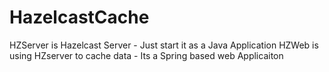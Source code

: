 # HazelcastCache
HZServer is Hazelcast Server - Just start it as a Java Application
HZWeb is using HZserver to cache data - Its a Spring based web Applicaiton
